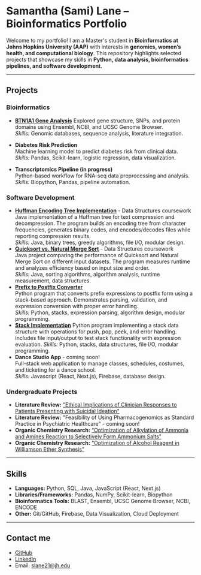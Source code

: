 # Samantha (Sami) Lane – Bioinformatics Portfolio

Welcome to my portfolio! I am a Master's student in **Bioinformatics at Johns Hopkins University (AAP)** with interests in **genomics, women’s health, and computational biology**. This repository highlights selected projects that showcase my skills in **Python, data analysis, bioinformatics pipelines, and software development**.  

---

## Projects

### Bioinformatics
- [**BTN1A1 Gene Analysis**](https://github.com/splane00/bioinfo_projects/blob/main/BTN1A1-analysis.md)
  Explored gene structure, SNPs, and protein domains using Ensembl, NCBI, and UCSC Genome Browser.  
  *Skills:* Genomic databases, sequence analysis, literature integration.  

- **Diabetes Risk Prediction**  
  Machine learning model to predict diabetes risk from clinical data.  
  *Skills:* Pandas, Scikit-learn, logistic regression, data visualization.  

- **Transcriptomics Pipeline (in progress)**  
  Python-based workflow for RNA-seq data preprocessing and analysis.  
  *Skills:* Biopython, Pandas, pipeline automation.  

### Software Development  
- [**Huffman Encoding Tree Implementation**](https://github.com/splane00/data-struc-3) - Data Structures coursework  
  Java implementation of a Huffman tree for text compression and decompression. The program builds an encoding tree from character frequencies, generates binary codes, and encodes/decodes files while reporting compression results.  
  *Skills:* Java, binary trees, greedy algorithms, file I/O, modular design.
- [**Quicksort vs. Natural Merge Sort**](https://github.com/splane00/data-struc-4) - Data Structures coursework  
  Java project comparing the performance of Quicksort and Natural Merge Sort on different input datasets. The program measures runtime and analyzes efficiency based on input size and order.  
  *Skills:* Java, sorting algorithms, algorithm analysis, runtime measurement, data structures.
- [**Prefix to Postfix Converter**](https://github.com/splane00/data-struc-1)  
  Python program that converts prefix expressions to postfix form using a stack-based approach. Demonstrates parsing, validation, and expression conversion with proper error handling.  
  *Skills:* Python, stacks, expression parsing, algorithm design, modular programming.  
- [**Stack Implementation**](https://github.com/splane00/data-struc-2)
  Python program implementing a stack data structure with operations for push, pop, peek, and error handling. Includes file input/output to test stack functionality with expression evaluation.
*Skills:* Python, stacks, data structures, file I/O, modular programming.
- **Dance Studio App** - coming soon!  
  Full-stack web application to manage classes, schedules, costumes, and ticketing for a dance school.    
  *Skills:* Javascript (React, Next.js), Firebase, database design.

### Undergraduate Projects
- **Literature Review:** ["Ethical Implications of Clinician Responses to Patients Presenting with Suicidal Ideation"](https://github.com/splane00/undergrad/blob/main/BHUM%20Lit%20Review.pdf)
- **Literature Review:** "Feasibility of Using Pharmacogenomics as Standard Practice in Psychiatric Healthcare" - coming soon!
- **Organic Chemistry Research:** [“Optimization of Alkylation of Ammonia and Amines Reaction to Selectively Form Ammonium Salts”](https://github.com/splane00/undergrad/blob/main/Optimization%20of%20Alkylation%20OCII.pdf)
- **Organic Chemistry Research:** [“Optimization of Alcohol Reagent in Williamson Ether Synthesis”](https://github.com/splane00/undergrad/blob/main/Williamson%20Ether%20Synthesis%20OCII.pdf)

---

## Skills
- **Languages:** Python, SQL, Java, JavaScript (React, Next.js)  
- **Libraries/Frameworks:** Pandas, NumPy, Scikit-learn, Biopython  
- **Bioinformatics Tools:** BLAST, Ensembl, UCSC Genome Browser, NCBI, ENCODE  
- **Other:** Git/GitHub, Firebase, Data Visualization, Cloud Deployment  

---

## Contact me
- [GitHub](https://github.com/splane00)  
- [LinkedIn](https://www.linkedin.com/in/samantha-lane-917771155/)
- Email: slane21@jh.edu

